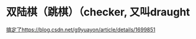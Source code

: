 # 双陆棋（跳棋）（checker, 又叫draught






[搞定了https://blog.csdn.net/g9yuayon/article/details/1699851](https://blog.csdn.net/g9yuayon/article/details/1699851)


















